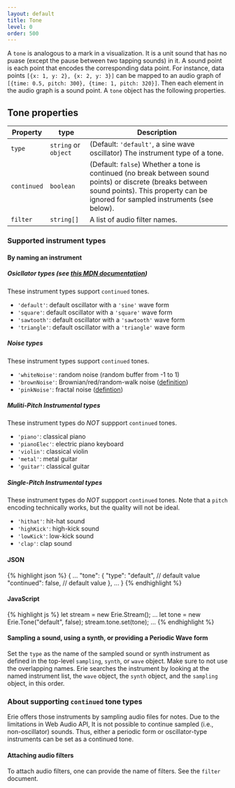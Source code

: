```yaml
---
layout: default
title: Tone
level: 0
order: 500
---
```


A `tone` is analogous to a mark in a visualization.
It is a unit sound that has no puase (except the pause between two tapping sounds) in it.
A sound point is each point that encodes the corresponding data point.
For instance, data points `[{x: 1, y: 2}, {x: 2, y: 3}]` can be mapped to
an audio graph of `[{time: 0.5, pitch: 300}, {time: 1, pitch: 320}]`.
Then each element in the audio graph is a sound point.
A `tone` object has the following properties.

## Tone properties

| Property | type | Description |
| -------- | ---- | ----------- |
| `type` | `string` or `object` | (Default: `'default'`, a sine wave oscillator) The instrument type of a tone. |
| `continued` | `boolean` | (Default: `false`) Whether a tone is continued (no break between sound points) or discrete (breaks between sound points). This property can be ignored for sampled instruments (see below). |
| `filter` | `string[]` | A list of audio filter names. |

### Supported instrument types

#### By naming an instrument

##### Osicllator types (see [this MDN documentation](https://developer.mozilla.org/en-US/docs/Web/API/OscillatorNode/type))

These instrument types support `continued` tones.

- `'default'`: default oscillator with a `'sine'` wave form
- `'square'`: default oscillator with a `'square'` wave form
- `'sawtooth'`: default oscillator with a `'sawtooth'` wave form
- `'triangle'`: default oscillator with a `'triangle'` wave form

##### Noise types

These instrument types support `continued` tones.

- `'whiteNoise'`: random noise (random buffer from -1 to 1)
- `'brownNoise'`: Brownian/red/random-walk noise ([definition](https://en.wikipedia.org/wiki/Brownian_noise))
- `'pinkNoise'`: fractal noise ([defintion](https://en.wikipedia.org/wiki/Pink_noise))

##### Muliti-Pitch Instrumental types

These instrument types do *NOT* suppport `continued` tones.

- `'piano'`: classical piano
- `'pianoElec'`: electric piano keyboard
- `'violin'`: classical violin
- `'metal'`: metal guitar
- `'guitar'`: classical guitar

##### Single-Pitch Instrumental types

These instrument types do *NOT* suppport `continued` tones.
Note that a `pitch` encoding technically works, but the quality will not be ideal.

- `'hithat'`: hit-hat sound
- `'highKick'`: high-kick sound
- `'lowKick'`: low-kick sound
- `'clap'`: clap sound

<code-groups>
<code-group>
<h4>JSON</h4>
{% highlight json %}
{
  ...
  "tone": {
    "type": "default", // default value
    "continued": false, // default value
   },
  ...
}
{% endhighlight %}
</code-group>
<code-group>
<h4>JavaScript</h4>
{% highlight js %}
let stream = new Erie.Stream();
...
let tone = new Erie.Tone("default", false);
stream.tone.set(tone);
...
{% endhighlight %}
</code-group>
</code-groups>

#### Sampling a sound, using a synth, or providing a Periodic Wave form

Set the `type` as the name of the sampled sound or synth instrument as defined in the top-level `sampling`, `synth`, or `wave` object.
Make sure to not use the overlapping names.
Erie searches the instrument by looking at the named instrument list, the `wave` object, the `synth` object, and the `sampling` object, in this order.

### About supporting `continued` tone types

Erie offers those instruments by sampling audio files for notes.
Due to the limitations in Web Audio API,
It is not possible to continue sampled (i.e., non-oscillator) sounds.
Thus, either a periodic form or oscillator-type instruments can be set as a continued tone.

#### Attaching audio filters

To attach audio filters, one can provide the name of filters. See the `filter` document.